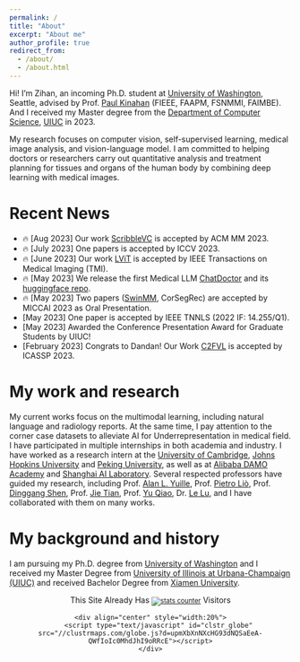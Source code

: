 ```yaml
---
permalink: /
title: "About"
excerpt: "About me"
author_profile: true
redirect_from: 
  - /about/
  - /about.html
---
```


Hi! I’m Zihan, an incoming Ph.D. student at [University of Washington](https://www.washington.edu/), Seattle, advised by Prof. [Paul Kinahan](https://rad.washington.edu/radiology-personnel/kinahan/) (FIEEE, FAAPM, FSNMMI, FAIMBE). And I received my Master degree from the [Department of Computer Science](https://cs.illinois.edu/), [UIUC](https://illinois.edu/) in 2023. 

My research focuses on computer vision, self-supervised learning, medical image analysis, and vision-language model. I am committed to helping doctors or researchers carry out quantitative analysis and treatment planning for tissues and organs of the human body by combining deep learning with medical images.

Recent News
======
* <span class='emoji'>🔥</span> [Aug 2023] Our work [ScribbleVC](https://github.com/HUANGLIZI/ScribbleVC) is accepted by ACM MM 2023.
* <span class='emoji'>🔥</span> [July 2023] One papers is accepted by ICCV 2023.
* <span class='emoji'>🔥</span> [June 2023] Our work [LViT](https://github.com/HUANGLIZI/LViT) is accepted by IEEE Transactions on Medical Imaging (TMI).
* <span class='emoji'>🔥</span> [May 2023] We release the first Medical LLM [ChatDoctor](https://github.com/kent0n-li/chatdoctor) and its [huggingface repo](https://huggingface.co/zl111/ChatDoctor).
* <span class='emoji'>🔥</span> [May 2023] Two papers ([SwinMM](https://github.com/UCSC-VLAA/SwinMM), CorSegRec) are accepted by MICCAI 2023 as Oral Presentation.
* [May 2023] One paper is accepted by IEEE TNNLS (2022 IF: 14.255/Q1).
* [May 2023] Awarded the Conference Presentation Award for Graduate Students by UIUC!
* [February 2023] Congrats to Dandan! Our Work [C2FVL](https://github.com/HUANGLIZI/C2FVL) is accepted by ICASSP 2023.

My work and research
======
My current works focus on the multimodal learning, including natural language and radiology reports. At the same time, I pay attention to the corner case datasets to alleviate AI for Underrepresentation in medical field. I have participated in multiple internships in both academia and industry. I have worked as a research intern at the [University of Cambridge](https://www.cam.ac.uk/), [Johns Hopkins University](https://www.jhu.edu/) and [Peking University](https://english.pku.edu.cn/), as well as at [Alibaba DAMO Academy](https://damo.alibaba.com/?lang=en) and [Shanghai AI Laboratory](https://www.shlab.org.cn/). Several respected professors have guided my research, including Prof. [Alan L. Yuille](https://www.cs.jhu.edu/~ayuille/), Prof. [Pietro Liò](https://www.cl.cam.ac.uk/~pl219/), Prof. [Dinggang Shen](https://scholar.google.com/citations?user=v6VYQC8AAAAJ&hl=EN), Prof. [Jie Tian](http://www.mitk.net.cn/tian/), Prof. [Yu Qiao](https://scholar.google.com/citations?user=gFtI-8QAAAAJ), Dr. [Le Lu](https://www.cs.jhu.edu/~lelu/), and I have collaborated with them on many works.

My background and history
======
I am pursuing my Ph.D. degree from [University of Washington](https://www.washington.edu/) and I received my Master Degree from [University of Illinois at Urbana-Champaign (UIUC)](https://illinois.edu/) and received Bachelor Degree from [Xiamen University](https://en.xmu.edu.cn/main.htm).

<div align="center">
    <div align="center">
        This Site Already Has  
            <small><a href="https://www.easycounter.com/">
            <img src="https://www.easycounter.com/counter.php?zl111"
            border="0" alt="stats counter"></a></small> 
         Visitors
    </div>

  
    <div align="center" style="width:20%">
        <script type="text/javascript" id="clstr_globe" src="//clustrmaps.com/globe.js?d=upmXbXnNXcHG93dNQSaEeA-QWfIoIc0MhdJhI9oRRcE"></script>
    </div>
</div>
